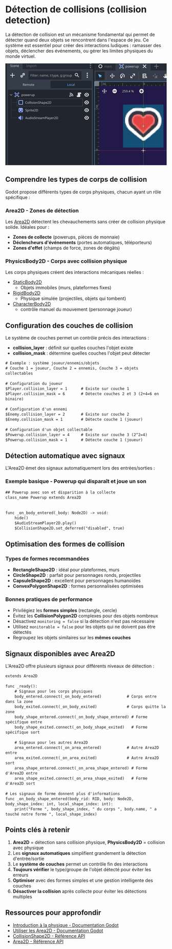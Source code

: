 # Détection de collisions (collision detection)

La détection de collision est un mécanisme fondamental qui permet de détecter quand deux objets se rencontrent dans l'espace de jeu. Ce système est essentiel pour créer des interactions ludiques : ramasser des objets, déclencher des événements, ou gérer les limites physiques du monde virtuel.

![alt text](image.png)

## Comprendre les types de corps de collision

Godot propose différents types de corps physiques, chacun ayant un rôle spécifique :

### Area2D - Zones de détection
Les [Area2D](https://docs.godotengine.org/fr/4.x/classes/class_area2d.html) détectent les chevauchements sans créer de collision physique solide. Idéales pour :
- **Zones de collecte** (powerups, pièces de monnaie)
- **Déclencheurs d'événements** (portes automatiques, téléporteurs)
- **Zones d'effet** (champs de force, zones de dégâts)

### PhysicsBody2D - Corps avec collision physique
Les corps physiques créent des interactions mécaniques réelles :
- [StaticBody2D](https://docs.godotengine.org/fr/4.x/classes/class_staticbody2d.html) 
    * Objets immobiles (murs, plateformes fixes)
- [RigidBody2D](https://docs.godotengine.org/fr/4.x/classes/class_rigidbody2d.html) 
    * Physique simulée (projectiles, objets qui tombent)
- [CharacterBody2D](https://docs.godotengine.org/fr/4.x/classes/class_characterbody2d.html)
    * contrôle manuel du mouvement (personnage joueur)

## Configuration des couches de collision

Le système de couches permet un contrôle précis des interactions :

- **collision_layer** : définit sur quelles couches l'objet existe
- **collision_mask** : détermine quelles couches l'objet peut détecter

```gdscript
# Exemple : système joueur/ennemis/objets
# Couche 1 = joueur, Couche 2 = ennemis, Couche 3 = objets collectables

# Configuration du joueur
$Player.collision_layer = 1      # Existe sur couche 1
$Player.collision_mask = 6       # Détecte couches 2 et 3 (2+4=6 en binaire)

# Configuration d'un ennemi  
$Enemy.collision_layer = 2       # Existe sur couche 2
$Enemy.collision_mask = 1        # Détecte couche 1 (joueur)

# Configuration d'un objet collectable
$Powerup.collision_layer = 4     # Existe sur couche 3 (2^2=4)
$Powerup.collision_mask = 1      # Détecte couche 1 (joueur)
```

## Détection automatique avec signaux

L'Area2D émet des signaux automatiquement lors des entrées/sorties :


### Exemple basique - Powerup qui disparaît et joue un son
```gdscript
## Powerup avec son et disparition à la collecte
class_name Powerup extends Area2D


func _on_body_entered(_body: Node2D) -> void:
	hide()
	$AudioStreamPlayer2D.play()
	$CollisionShape2D.set_deferred("disabled", true)

```

## Optimisation des formes de collision

### Types de formes recommandées
- **RectangleShape2D** : idéal pour plateformes, murs
- **CircleShape2D** : parfait pour personnages ronds, projectiles
- **CapsuleShape2D** : excellent pour personnages humanoïdes
- **ConvexPolygonShape2D** : formes personnalisées optimisées

### Bonnes pratiques de performance
- Privilégiez les **formes simples** (rectangle, cercle)
- Évitez les **CollisionPolygon2D** complexes pour des objets nombreux
- Désactivez `monitoring = false` si la détection n'est pas nécessaire
- Utilisez `monitorable = false` pour les objets qui ne doivent pas être détectés
- Regroupez les objets similaires sur les **mêmes couches**


## Signaux disponibles avec Area2D

L'Area2D offre plusieurs signaux pour différents niveaux de détection :

```gdscript
extends Area2D

func _ready():
    # Signaux pour les corps physiques
    body_entered.connect(_on_body_entered)           # Corps entre dans la zone
    body_exited.connect(_on_body_exited)             # Corps quitte la zone
    body_shape_entered.connect(_on_body_shape_entered) # Forme spécifique entre
    body_shape_exited.connect(_on_body_shape_exited)   # Forme spécifique sort
    
    # Signaux pour les autres Area2D
    area_entered.connect(_on_area_entered)           # Autre Area2D entre
    area_exited.connect(_on_area_exited)             # Autre Area2D sort
    area_shape_entered.connect(_on_area_shape_entered) # Forme d'Area2D entre
    area_shape_exited.connect(_on_area_shape_exited)   # Forme d'Area2D sort

# Les signaux de forme donnent plus d'informations
func _on_body_shape_entered(body_rid: RID, body: Node2D, body_shape_index: int, local_shape_index: int):
    print("Forme ", body_shape_index, " du corps ", body.name, " a touché notre forme ", local_shape_index)
```

## Points clés à retenir

1. **Area2D** = détection sans collision physique, **PhysicsBody2D** = collision avec physique
2. Les **signaux automatiques** simplifient grandement la détection d'entrée/sortie  
3. Le **système de couches** permet un contrôle fin des interactions
4. **Toujours vérifier** le type/groupe de l'objet détecté pour éviter les erreurs
5. **Optimiser** avec des formes simples et une gestion intelligente des couches
6. **Désactiver la collision** après collecte pour éviter les détections multiples

## Ressources pour approfondir

- [Introduction à la physique - Documentation Godot](https://docs.godotengine.org/fr/4.x/tutorials/physics/physics_introduction.html)
- [Utiliser les Area2D - Documentation Godot](https://docs.godotengine.org/fr/4.x/tutorials/physics/using_area_2d.html)  
- [CollisionShape2D - Référence API](https://docs.godotengine.org/fr/stable/classes/class_collisionshape2d.html)
- [Area2D - Référence API](https://docs.godotengine.org/fr/stable/classes/class_area2d.html)

